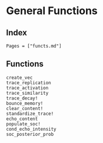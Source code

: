 # General Functions

## Index

```@index
Pages = ["functs.md"]
```

## Functions

```@docs
create_vec
trace_replication
trace_activation
trace_similarity
trace_decay!
bounce_memory!
clear_content!
standardize_trace!
echo_content
populate_soc!
cond_echo_intensity
soc_posterior_prob
```